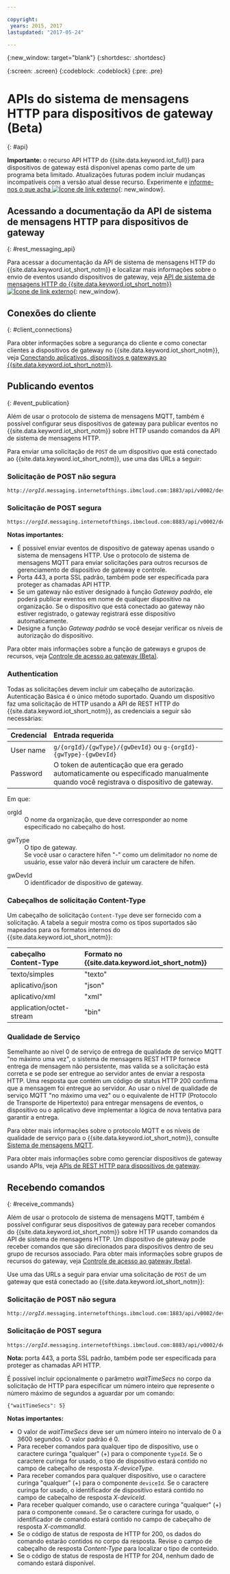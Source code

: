 ```yaml
---

copyright:
 years: 2015, 2017
lastupdated: "2017-05-24"

---
```


{:new_window: target="blank"}
{:shortdesc: .shortdesc}

{:screen: .screen}
{:codeblock: .codeblock}
{:pre: .pre}

# APIs do sistema de mensagens HTTP para dispositivos de gateway (Beta)
{: #api}

**Importante:** o recurso API HTTP do {{site.data.keyword.iot_full}} para dispositivos de gateway está disponível apenas como parte de um programa beta limitado. Atualizações futuras podem incluir mudanças incompatíveis com a versão atual desse recurso. Experimente e [informe-nos o que acha ![Ícone de link externo](../../../icons/launch-glyph.svg)](https://developer.ibm.com/answers/smart-spaces/17/internet-of-things.html){: new_window}.

## Acessando a documentação da API de sistema de mensagens HTTP para dispositivos de gateway
{: #rest_messaging_api}

Para acessar a documentação da API de sistema de mensagens HTTP do {{site.data.keyword.iot_short_notm}} e localizar mais informações sobre o envio de eventos usando dispositivos de gateway, veja [API de sistema de mensagens HTTP do {{site.data.keyword.iot_short_notm}} ![Ícone de link externo](../../../icons/launch-glyph.svg)](https://docs.internetofthings.ibmcloud.com/apis/swagger/v0002/http-messaging.html){: new_window}.


## Conexões do cliente
{: #client_connections}

Para obter informações sobre a segurança do cliente e como conectar clientes a dispositivos de gateway no {{site.data.keyword.iot_short_notm}}, veja [Conectando aplicativos, dispositivos e gateways ao {{site.data.keyword.iot_short_notm}}](../reference/security/connect_devices_apps_gw.html).


## Publicando eventos
{: #event_publication}

Além de usar o protocolo de sistema de mensagens MQTT, também é possível configurar seus dispositivos de gateway para publicar eventos no {{site.data.keyword.iot_short_notm}} sobre HTTP usando comandos da API de sistema de mensagens HTTP.

Para enviar uma solicitação de `POST` de um dispositivo que está conectado ao {{site.data.keyword.iot_short_notm}}, use uma das URLs a seguir:

### Solicitação de POST não segura
<pre class="pre"><code class="hljs">http://<var class="keyword varname">orgId</var>.messaging.internetofthings.ibmcloud.com:1883/api/v0002/device/types/<var class="keyword varname">typeId</var>/devices/<var class="keyword varname">deviceId</var>/events/<var class="keyword varname">eventId</var></code></pre>

### Solicitação de POST segura
<pre class="pre"><code class="hljs">https://<var class="keyword varname">orgId</var>.messaging.internetofthings.ibmcloud.com:8883/api/v0002/device/types/<var class="keyword varname">typeId</var>/devices/<var class="keyword varname">deviceId</var>/events/<var class="keyword varname">eventId</var></code></pre>

**Notas importantes:**
- É possível enviar eventos de dispositivo de gateway apenas usando o sistema de mensagens HTTP. Use o protocolo de sistema de mensagens MQTT para enviar solicitações para outros recursos de gerenciamento de dispositivo de gateway e controle.
- Porta 443, a porta SSL padrão, também pode ser especificada para proteger as chamadas API HTTP.
- Se um gateway não estiver designado à função *Gateway padrão*, ele poderá publicar eventos em nome de qualquer dispositivo na organização. Se o dispositivo que está conectado ao gateway não estiver registrado, o gateway registrará esse dispositivo automaticamente.
- Designe a função *Gateway padrão* se você desejar verificar os níveis de autorização do dispositivo.

Para obter mais informações sobre a função de gateways e grupos de recursos, veja [Controle de acesso ao gateway (Beta)](../gateways/gateway-access-control.html).

### Authentication

Todas as solicitações devem incluir um cabeçalho de autorização. Autenticação Básica é o único método suportado. Quando um dispositivo faz uma solicitação de HTTP usando a API de REST HTTP do {{site.data.keyword.iot_short_notm}}, as credenciais a seguir são necessárias:

|Credencial|Entrada requerida|
|:---|:---|
|User name| `g/{orgId}/{gwType}/{gwDevId}` ou `g-{orgId}-{gwType}-{gwDevId}`
|Password| O token de autenticação que era gerado automaticamente ou especificado manualmente quando você registrava o dispositivo de gateway.

Em que:

<dl>
<dt>orgId</dt>  
<dd>O nome da organização, que deve corresponder ao nome especificado no cabeçalho do host.</dd>

<p></p>
<dt>gwType</dt>  
<dd>O tipo de gateway. </dd>
<dd>Se você usar o caractere hífen "-" como um delimitador no nome de usuário, esse valor não deverá incluir um caractere de hífen. </dd>
<p></p>
<dt>gwDevId</dt>  
<dd>O identificador de dispositivo de gateway. </dd>
</dl>


### Cabeçalhos de solicitação Content-Type

Um cabeçalho de solicitação `Content-Type` deve ser fornecido com a solicitação. A tabela a seguir mostra como os tipos suportados são mapeados para os formatos internos do {{site.data.keyword.iot_short_notm}}:

|cabeçalho Content-Type|Formato no {{site.data.keyword.iot_short_notm}}|
|:---|:---|
|texto/simples|"texto"
|aplicativo/json| "json"
|aplicativo/xml | "xml"
|application/octet-stream|"bin"

### Qualidade de Serviço

Semelhante ao nível 0 de serviço de entrega de qualidade de serviço MQTT "no máximo uma vez", o sistema de mensagens REST HTTP fornece entrega de mensagem não persistente, mas valida se a solicitação está correta e se pode ser entregue ao servidor antes de enviar a resposta HTTP. Uma resposta que contém um código de status HTTP 200 confirma que a mensagem foi entregue ao servidor. Ao usar o nível de qualidade de serviço MQTT "no máximo uma vez" ou o equivalente de HTTP (Protocolo de Transporte de Hipertexto) para entregar mensagens de eventos, o dispositivo ou o aplicativo deve implementar a lógica de nova tentativa para garantir a entrega.

Para obter mais informações sobre o protocolo MQTT e os níveis de qualidade de serviço para o {{site.data.keyword.iot_short_notm}}, consulte [Sistema de mensagens MQTT](../reference/mqtt/index.html).

Para obter mais informações sobre como gerenciar dispositivos de gateway usando APIs, veja [APIs de REST HTTP para dispositivos de gateway](../gateways/gw_api.html).

## Recebendo comandos
{: #receive_commands}

Além de usar o protocolo de sistema de mensagens MQTT, também é possível configurar seus dispositivos de gateway para receber comandos do {{site.data.keyword.iot_short_notm}} sobre HTTP usando comandos da API de sistema de mensagens HTTP. Um dispositivo de gateway pode receber comandos que são direcionados para dispositivos dentro de seu grupo de recursos associado. Para obter mais informações sobre grupos de recursos do gateway, veja [Controle de acesso ao gateway (beta)](../gateways/gateway-access-control.html).

Use uma das URLs a seguir para enviar uma solicitação de `POST` de um gateway que está conectado ao {{site.data.keyword.iot_short_notm}}:

### Solicitação de POST não segura
<pre class="pre"><code class="hljs">http://<var class="keyword varname">orgId</var>.messaging.internetofthings.ibmcloud.com:1883/api/v0002/device/types/<var class="keyword varname">typeId</var>/devices/<var class="keyword varname">deviceId</var>/commands/<var class="keyword varname">command</var>/request</code></pre>

### Solicitação de POST segura

<pre class="pre"><code class="hljs">https://<var class="keyword varname">orgId</var>.messaging.internetofthings.ibmcloud.com:8883/api/v0002/device/types/<var class="keyword varname">typeId</var>/devices/<var class="keyword varname">deviceId</var>/commands/<var class="keyword varname">command</var>/request</code></pre>

**Nota:** porta 443, a porta SSL padrão, também pode ser especificada para proteger as chamadas API HTTP.

É possível incluir opcionalmente o parâmetro *waitTimeSecs* no corpo da solicitação de HTTP para especificar um número inteiro que represente o número máximo de segundos a aguardar por um comando:
<pre class="pre"><code class="hljs">{"waitTimeSecs": 5} </code></pre>


**Notas importantes:**
- O valor de *waitTimeSecs* deve ser um número inteiro no intervalo de 0 a 3600 segundos. O valor
padrão é 0.
- Para receber comandos para qualquer tipo de dispositivo, use o caractere curinga "qualquer" (+) para o componente `typeId`. Se o caractere curinga for usado, o tipo de dispositivo estará contido no campo de cabeçalho de resposta *X-deviceType*.
- Para receber comandos para qualquer dispositivo, use o caractere curinga "qualquer" (+) para o componente `deviceId`. Se o caractere curinga for usado, o identificador de dispositivo estará contido no campo de cabeçalho de resposta *X-deviceId*.
- Para receber qualquer comando, use o caractere curinga "qualquer" (+) para o componente `command`. Se o caractere curinga for usado, o identificador de comando estará contido no campo de cabeçalho de resposta *X-commandId*.
- Se o código de status de resposta de HTTP for 200, os dados do comando estarão contidos no corpo da resposta. Revise o campo de cabeçalho de resposta *Content-Type* para localizar o tipo de conteúdo.
- Se o código de status de resposta de HTTP for 204, nenhum dado de comando estará disponível.
